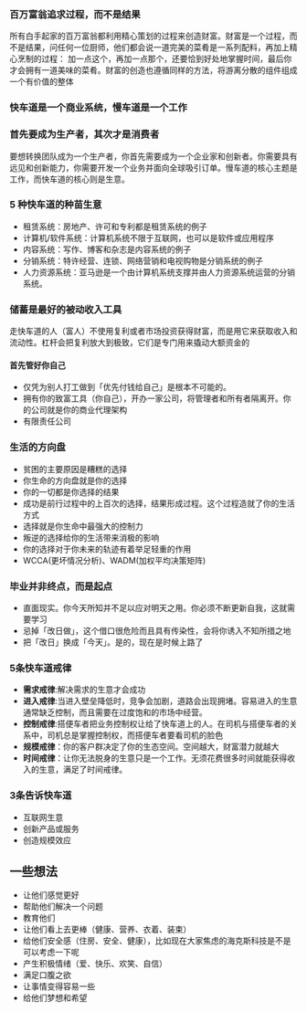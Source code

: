 ### 百万富翁追求过程，而不是结果
所有白手起家的百万富翁都利用精心策划的过程来创造财富。财富是一个过程，而不是结果，问任何一位厨师，他们都会说一道完美的菜肴是一系列配料，再加上精心烹制的过程：
加一点这个，再加一点那个，还要恰到好处地掌握时间，最后你才会拥有一道美味的菜肴。财富的创造也遵循同样的方法，将游离分散的组件组成一个有价值的整体

### 快车道是一个商业系统，慢车道是一个工作

### 首先要成为生产者，其次才是消费者
要想转换团队成为一个生产者，你首先需要成为一个企业家和创新者。你需要具有远见和创新能力，你需要开发一个业务并面向全球吸引订单。慢车道的核心主题是工作，而快车道的核心则是生意。

### 5 种快车道的种苗生意
+ 租赁系统：房地产、许可和专利都是租赁系统的例子
+ 计算机/软件系统：计算机系统不限于互联网，也可以是软件或应用程序
+ 内容系统：写作、博客和杂志是内容系统的例子
+ 分销系统：特许经营、连锁、网络营销和电视购物是分销系统的例子
+ 人力资源系统：亚马逊是一个由计算机系统支撑并由人力资源系统运营的分销系统。

### 储蓄是最好的被动收入工具
走快车道的人（富人）不使用复利或者市场投资获得财富，而是用它来获取收入和流动性。杠杆会把复利放大到极致，它们是专门用来撬动大额资金的

#### 首先管好你自己
+ 仅凭为别人打工做到「优先付钱给自己」是根本不可能的。
+ 拥有你的致富工具（你自己），开办一家公司，将管理者和所有者隔离开。你的公司就是你的商业代理架构
+ 有限责任公司

### 生活的方向盘
+ 贫困的主要原因是糟糕的选择
+ 你生命的方向盘就是你的选择
+ 你的一切都是你选择的结果
+ 成功是前行过程中的上百次的选择，结果形成过程。这个过程造就了你的生活方式
+ 选择就是你生命中最强大的控制力
+ 叛逆的选择给你的生活带来消极的影响
+ 你的选择对于你未来的轨迹有着举足轻重的作用
+ WCCA(更坏情况分析)、WADM(加权平均决策矩阵)

### 毕业并非终点，而是起点
+ 直面现实。你今天所知并不足以应对明天之用。你必须不断更新自我，这就需要学习
+ 忌掉「改日做」，这个借口很危险而且具有传染性，会将你诱入不知所措之地
+ 把「改日」换成「今天」。是的，现在是时候上路了

### 5条快车道戒律
+ __需求戒律__:解决需求的生意才会成功
+ __进入戒律__:当进入壁垒降低时，竞争会加剧，道路会出现拥堵。容易进入的生意通常缺乏控制，而且需要在过度饱和的市场中经营。
+ __控制戒律__:搭便车者把业务控制权让给了快车道上的人。在司机与搭便车者的关系中，司机总是掌握控制权，而搭便车者要看司机的脸色
+ __规模戒律__：你的客户群决定了你的生态空间。空间越大，财富潜力就越大
+ __时间戒律__：让你无法脱身的生意只是一个工作。无须花费很多时间就能获得收入的生意，满足了时间戒律。

### 3条告诉快车道
+ 互联网生意
+ 创新产品或服务
+ 创造规模效应

## 一些想法
+ 让他们感觉更好
+ 帮助他们解决一个问题
+ 教育他们
+ 让他们看上去更棒（健康、营养、衣着、装束）
+ 给他们安全感（住房、安全、健康），比如现在大家焦虑的海克斯科技是不是可以考虑一下呢
+ 产生积极情绪（爱、快乐、欢笑、自信）
+ 满足口腹之欲
+ 让事情变得容易一些
+ 给他们梦想和希望


